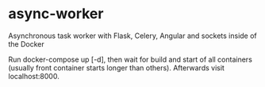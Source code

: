 # async-worker
Asynchronous task worker with Flask, Celery, Angular and sockets inside of the Docker

Run docker-compose up [-d], then wait for build and start of all containers (usually front container starts longer than others). Afterwards visit localhost:8000.
